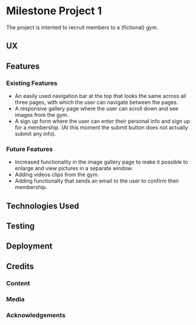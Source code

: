 # Milestone Project 1

The project is intented to recruit members to a (fictional) gym. 

## UX


## Features

### Existing Features

* An easily used navigation bar at the top  that looks the same across all three pages, with which the user can navigate between the pages.
* A responsive gallery page where the user can scroll down and see images from the gym.
* A sign up form where the user can enter their personal info and sign up for a membership. (At this moment the submit button does not actually submit any info).


### Future Features

* Increased functionality in the image gallery page to make it possible to enlarge and view pictures in a separate window.
* Adding videos clips from the gym.
* Adding functionalty that sends an email to the user to confirm their membership.


## Technologies Used

## Testing

## Deployment

## Credits 

### Content
### Media
### Acknowledgements